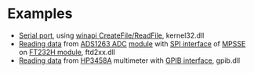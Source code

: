 # Examples

* [Serial port](serial.md), using [winapi CreateFile/ReadFile](serial.lua), kernel32.dll
* [Reading data](ads1263.md) from [ADS1263 ADC](ads1263.lua) [module](https://www.waveshare.com/18983.htm) with [SPI interface](spi.lua) of [MPSSE](mpsse.lua) on [FT232H module](https://www.adafruit.com/product/2264), ftd2xx.dll
* [Reading data](hp3458a.md) from [HP3458A](hp3458a.lua) multimeter with [GPIB interface](gpib.lua), gpib.dll
